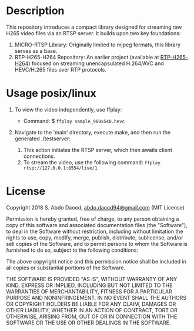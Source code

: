 # Description

This repository introduces a compact library designed for streaming raw H265 video files via an RTSP server. It builds upon two key foundations:

1. MICRO-RTSP Library: Originally limited to mjpeg formats, this library serves as a base.
2. RTP-H265-H264 Repository: An earlier project (available at [RTP-H265-H264](https://github.com/abdo454/RTP-H265-H264)) focused on streaming unencapsulated H.264/AVC and HEVC/H.265 files over RTP protocols.

# Usage posix/linux 

1.  To view the video independently, use ffplay:
    - Command: $ `ffplay sample_960x540.hevc`

2.  Navigate to the 'main' directory, execute make, and then run the generated ./testserver:

    1. This action initiates the RTSP server, which then awaits client connections.
    2. To stream the video, use the following command: `ffplay rtsp://127.0.0.1:8554/live/1`



# License

Copyright 2018 S. Abdo Daood, abdo.daood94@gmail.com (MIT License)

Permission is hereby granted, free of charge, to any person obtaining a copy of this software and associated documentation files (the "Software"), to deal in the Software without restriction, including without limitation the rights to use, copy, modify, merge, publish, distribute, sublicense, and/or sell copies of the Software, and to permit persons to whom the Software is furnished to do so, subject to the following conditions:

The above copyright notice and this permission notice shall be included in all copies or substantial portions of the Software.

THE SOFTWARE IS PROVIDED "AS IS", WITHOUT WARRANTY OF ANY KIND, EXPRESS OR IMPLIED, INCLUDING BUT NOT LIMITED TO THE WARRANTIES OF MERCHANTABILITY, FITNESS FOR A PARTICULAR PURPOSE AND NONINFRINGEMENT. IN NO EVENT SHALL THE AUTHORS OR COPYRIGHT HOLDERS BE LIABLE FOR ANY CLAIM, DAMAGES OR OTHER LIABILITY, WHETHER IN AN ACTION OF CONTRACT, TORT OR OTHERWISE, ARISING FROM, OUT OF OR IN CONNECTION WITH THE SOFTWARE OR THE USE OR OTHER DEALINGS IN THE SOFTWARE.
